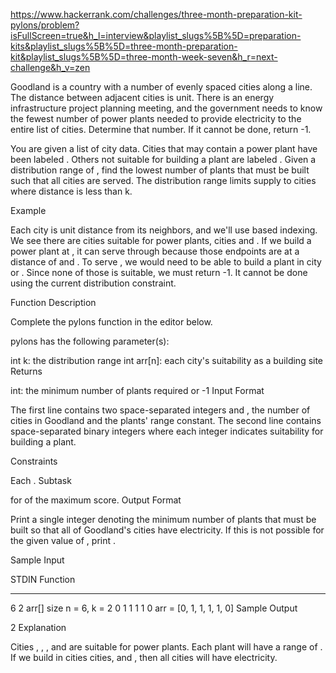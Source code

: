 https://www.hackerrank.com/challenges/three-month-preparation-kit-pylons/problem?isFullScreen=true&h_l=interview&playlist_slugs%5B%5D=preparation-kits&playlist_slugs%5B%5D=three-month-preparation-kit&playlist_slugs%5B%5D=three-month-week-seven&h_r=next-challenge&h_v=zen

Goodland is a country with a number of evenly spaced cities along a line. The distance between adjacent cities is unit. There is an energy infrastructure project planning meeting, and the government needs to know the fewest number of power plants needed to provide electricity to the entire list of cities. Determine that number. If it cannot be done, return -1.

You are given a list of city data. Cities that may contain a power plant have been labeled . Others not suitable for building a plant are labeled . Given a distribution range of , find the lowest number of plants that must be built such that all cities are served. The distribution range limits supply to cities where distance is less than k.

Example

Each city is unit distance from its neighbors, and we'll use based indexing. We see there are cities suitable for power plants, cities and . If we build a power plant at , it can serve through because those endpoints are at a distance of and . To serve , we would need to be able to build a plant in city or . Since none of those is suitable, we must return -1. It cannot be done using the current distribution constraint.

Function Description

Complete the pylons function in the editor below.

pylons has the following parameter(s):

int k: the distribution range
int arr[n]: each city's suitability as a building site
Returns

int: the minimum number of plants required or -1
Input Format

The first line contains two space-separated integers and , the number of cities in Goodland and the plants' range constant.
The second line contains space-separated binary integers where each integer indicates suitability for building a plant.

Constraints

Each .
Subtask

for of the maximum score.
Output Format

Print a single integer denoting the minimum number of plants that must be built so that all of Goodland's cities have electricity. If this is not possible for the given value of , print .

Sample Input

STDIN Function

---

6 2 arr[] size n = 6, k = 2
0 1 1 1 1 0 arr = [0, 1, 1, 1, 1, 0]
Sample Output

2
Explanation

Cities , , , and are suitable for power plants. Each plant will have a range of . If we build in cities cities, and , then all cities will have electricity.

